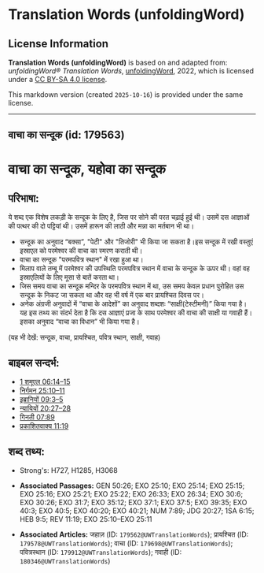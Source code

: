 # Translation Words (unfoldingWord)

## License Information

**Translation Words (unfoldingWord)** is based on and adapted from: _unfoldingWord® Translation Words_, [unfoldingWord](https://unfoldingword.org/utw), 2022, which is licensed under a [CC BY-SA 4.0 license](https://creativecommons.org/licenses/by-sa/4.0/legalcode.en).

This markdown version (created `2025-10-16`) is provided under the same license.



--------------------------------

## वाचा का सन्दूक (id: 179563)

वाचा का सन्दूक, यहोवा का सन्दूक
===============================

परिभाषा:
--------

ये शब्द एक विशेष लकड़ी के सन्दूक के लिए है, जिस पर सोने की परत चढ़ाई हुई थी। उसमें दस आज्ञाओं की पत्थर की दो पट्टियां थी। उसमें हारून की लाठी और मन्ना का मर्तबान भी था।

* सन्दूक का अनुवाद “बक्सा”, "पेटी" और "तिजोरी" भी किया जा सकता है।इस सन्दूक में रखी वस्तुएं इस्राएल को परमेश्वर की वाचा का स्मरण कराती थी।
* वाचा का सन्दूक "परमपवित्र स्थान" में रखा हुआ था।
* मिलाप वाले तम्बू में परमेश्वर की उपस्थिति परमपवित्र स्थान में वाचा के सन्दूक के ऊपर थी। वहां वह इस्राएलियों के लिए मूसा से बातें करता था।
* जिस समय वाचा का सन्दूक मन्दिर के परमपवित्र स्थान में था, उस समय केवल प्रधान पुरोहित उस सन्दूक के निकट जा सकता था और वह भी वर्ष में एक बार प्रायश्चित दिवस पर।
* अनेक अंग्रजी अनुवादों में “वाचा के आदेशों” का अनुवाद शब्दशः “साक्षी(टेस्टीमनी)” किया गया है। यह इस तथ्य का संदर्भ देता है कि दस आज्ञाएं प्रजा के साथ परमेश्वर की वाचा की साक्षी या गवाही हैं। इसका अनुवाद “वाचा का विधान” भी किया गया है।

(यह भी देखें: सन्दूक, वाचा, प्रायश्चित, पवित्र स्थान, साक्षी, गवाह)

बाइबल सन्दर्भ:
--------------

* [1 शमूएल 06:14–15](https://ref.ly/1Sam0:0)
* [निर्गमन 25:10–11](https://ref.ly/Exod25:10-Exod25:11)
* [इब्रानियों 09:3–5](https://ref.ly/Heb9:3-Heb9:5)
* [न्यायियों 20:27–28](https://ref.ly/Judg20:27-Judg20:28)
* [गिनती 07:89](https://ref.ly/Num7:89)
* [प्रकाशितवाक्य 11:19](https://ref.ly/Rev11:19)

शब्द तथ्य:
----------

* Strong's: H727, H1285, H3068

* **Associated Passages:** GEN 50:26; EXO 25:10; EXO 25:14; EXO 25:15; EXO 25:16; EXO 25:21; EXO 25:22; EXO 26:33; EXO 26:34; EXO 30:6; EXO 30:26; EXO 31:7; EXO 35:12; EXO 37:1; EXO 37:5; EXO 39:35; EXO 40:3; EXO 40:5; EXO 40:20; EXO 40:21; NUM 7:89; JDG 20:27; 1SA 6:15; HEB 9:5; REV 11:19; EXO 25:10–EXO 25:11
* **Associated Articles:** जहाज़ (ID: `179562@UWTranslationWords`); प्रायश्चित (ID: `179578@UWTranslationWords`); वाचा (ID: `179698@UWTranslationWords`); पवित्रस्‍थान (ID: `179912@UWTranslationWords`); गवाही (ID: `180346@UWTranslationWords`)


